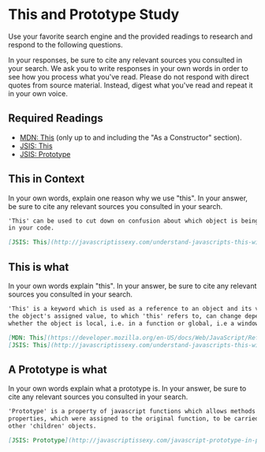 # This and Prototype Study

Use your favorite search engine and the provided readings to research and
respond to the following questions.

In your responses, be sure to cite any relevant sources you consulted in your
search. We ask you to write responses in your own words in order to see how you
process what you've read. Please do not respond with direct quotes from source
material. Instead, digest what you've read and repeat it in your own voice.

## Required Readings

-   [MDN: This](https://developer.mozilla.org/en-US/docs/Web/JavaScript/Reference/Operators/this)
(only up to and including the "As a Constructor" section).
-   [JSIS: This](http://javascriptissexy.com/understand-javascripts-this-with-clarity-and-master-it/)
-   [JSIS: Prototype](http://javascriptissexy.com/javascript-prototype-in-plain-detailed-language/)

## This in Context

In your own words, explain one reason why we use "this". In your answer, be
sure to cite any relevant sources you consulted in your search.

```md
'This' can be used to cut down on confusion about which object is being refered to
in your code.

[JSIS: This](http://javascriptissexy.com/understand-javascripts-this-with-clarity-and-master-it/)
```

## This is what

In your own words explain "this".  In your answer, be
sure to cite any relevant sources you consulted in your search.

```md
'This' is a keyword which is used as a reference to an object and its value, but
the object's assigned value, to which 'this' refers to, can change depending on
whether the object is local, i.e. in a function or global, i.e a window.

[MDN: This](https://developer.mozilla.org/en-US/docs/Web/JavaScript/Reference/Operators/this)
[JSIS: This](http://javascriptissexy.com/understand-javascripts-this-with-clarity-and-master-it/)
```

## A Prototype is what

In your own words explain what a prototype is.  In your answer, be
sure to cite any relevant sources you consulted in your search.

```md
'Prototype' is a property of javascript functions which allows methods and
properties, which were assigned to the original function, to be carried over to
other 'children' objects.

[JSIS: Prototype](http://javascriptissexy.com/javascript-prototype-in-plain-detailed-language/)
```
